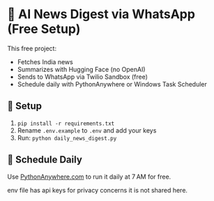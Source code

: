 # 📰 AI News Digest via WhatsApp (Free Setup)

This free project:
- Fetches India news
- Summarizes with Hugging Face (no OpenAI)
- Sends to WhatsApp via Twilio Sandbox (free)
- Schedule daily with PythonAnywhere or Windows Task Scheduler

## 🚀 Setup

1. `pip install -r requirements.txt`
2. Rename `.env.example` to `.env` and add your keys
3. Run: `python daily_news_digest.py`

## 🔁 Schedule Daily

Use [PythonAnywhere.com](https://www.pythonanywhere.com/) to run it daily at 7 AM for free.

env file has api keys for privacy concerns it is not shared here.
